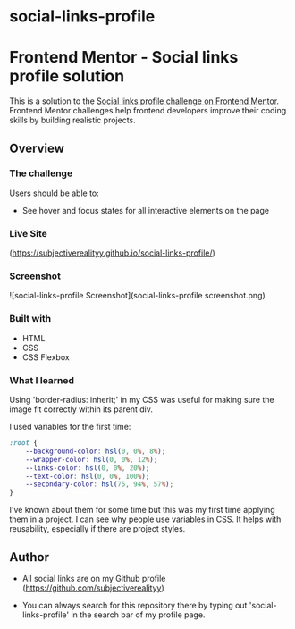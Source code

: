 # social-links-profile

# Frontend Mentor - Social links profile solution

This is a solution to the [Social links profile challenge on Frontend Mentor](https://www.frontendmentor.io/challenges/social-links-profile-UG32l9m6dQ). Frontend Mentor challenges help frontend developers improve their coding skills by building realistic projects. 

## Overview

### The challenge

Users should be able to:

- See hover and focus states for all interactive elements on the page

### Live Site
(https://subjectiverealityy.github.io/social-links-profile/)

### Screenshot

![social-links-profile Screenshot](social-links-profile screenshot.png)

### Built with

- HTML
- CSS
- CSS Flexbox

### What I learned

Using 'border-radius: inherit;' in my CSS was useful for making sure the image fit correctly within its parent div.

I used variables for the first time:

```css
:root {
    --background-color: hsl(0, 0%, 8%);
    --wrapper-color: hsl(0, 0%, 12%);
    --links-color: hsl(0, 0%, 20%);
    --text-color: hsl(0, 0%, 100%);
    --secondary-color: hsl(75, 94%, 57%);
}
```

I've known about them for some time but this was my first time applying them in a project. I can see why people use variables in CSS. It helps with reusability, especially if there are project styles.

## Author

- All social links are on my Github profile (https://github.com/subjectiverealityy)

- You can always search for this repository there by typing out 'social-links-profile' in the search bar of my profile page.

